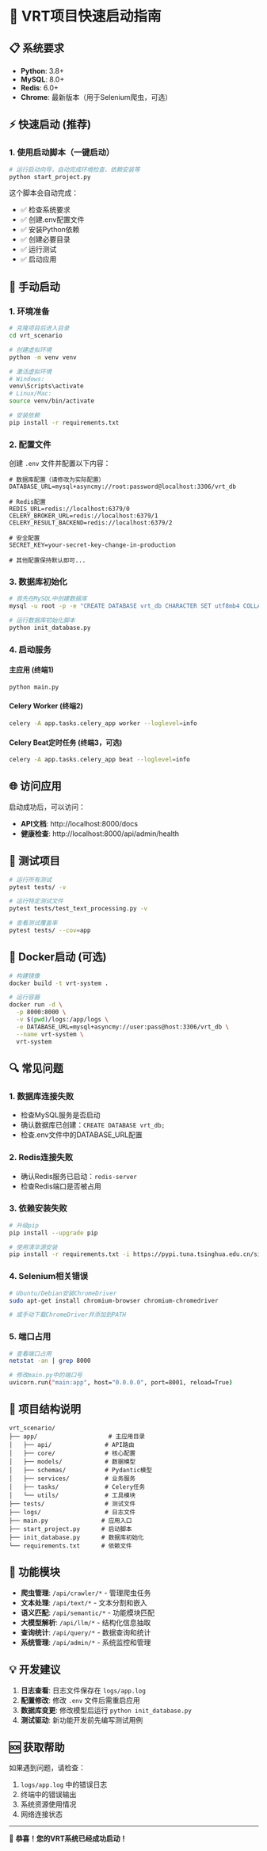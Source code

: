 # 🚀 VRT项目快速启动指南

## 📋 系统要求

- **Python**: 3.8+
- **MySQL**: 8.0+
- **Redis**: 6.0+
- **Chrome**: 最新版本（用于Selenium爬虫，可选）

## ⚡ 快速启动 (推荐)

### 1. 使用启动脚本（一键启动）
```bash
# 运行启动向导，自动完成环境检查、依赖安装等
python start_project.py
```

这个脚本会自动完成：
- ✅ 检查系统要求
- ✅ 创建.env配置文件
- ✅ 安装Python依赖
- ✅ 创建必要目录
- ✅ 运行测试
- ✅ 启动应用

## 🔧 手动启动

### 1. 环境准备
```bash
# 克隆项目后进入目录
cd vrt_scenario

# 创建虚拟环境
python -m venv venv

# 激活虚拟环境
# Windows:
venv\Scripts\activate
# Linux/Mac:
source venv/bin/activate

# 安装依赖
pip install -r requirements.txt
```

### 2. 配置文件
创建 `.env` 文件并配置以下内容：
```env
# 数据库配置（请修改为实际配置）
DATABASE_URL=mysql+asyncmy://root:password@localhost:3306/vrt_db

# Redis配置
REDIS_URL=redis://localhost:6379/0
CELERY_BROKER_URL=redis://localhost:6379/1
CELERY_RESULT_BACKEND=redis://localhost:6379/2

# 安全配置
SECRET_KEY=your-secret-key-change-in-production

# 其他配置保持默认即可...
```

### 3. 数据库初始化
```bash
# 首先在MySQL中创建数据库
mysql -u root -p -e "CREATE DATABASE vrt_db CHARACTER SET utf8mb4 COLLATE utf8mb4_unicode_ci;"

# 运行数据库初始化脚本
python init_database.py
```

### 4. 启动服务

#### 主应用 (终端1)
```bash
python main.py
```

#### Celery Worker (终端2)
```bash
celery -A app.tasks.celery_app worker --loglevel=info
```

#### Celery Beat定时任务 (终端3，可选)
```bash
celery -A app.tasks.celery_app beat --loglevel=info
```

## 🌐 访问应用

启动成功后，可以访问：

- **API文档**: http://localhost:8000/docs
- **健康检查**: http://localhost:8000/api/admin/health

## 🧪 测试项目

```bash
# 运行所有测试
pytest tests/ -v

# 运行特定测试文件
pytest tests/test_text_processing.py -v

# 查看测试覆盖率
pytest tests/ --cov=app
```

## 🐳 Docker启动 (可选)

```bash
# 构建镜像
docker build -t vrt-system .

# 运行容器
docker run -d \
  -p 8000:8000 \
  -v $(pwd)/logs:/app/logs \
  -e DATABASE_URL=mysql+asyncmy://user:pass@host:3306/vrt_db \
  --name vrt-system \
  vrt-system
```

## 🔍 常见问题

### 1. 数据库连接失败
- 检查MySQL服务是否启动
- 确认数据库已创建：`CREATE DATABASE vrt_db;`
- 检查.env文件中的DATABASE_URL配置

### 2. Redis连接失败
- 确认Redis服务已启动：`redis-server`
- 检查Redis端口是否被占用

### 3. 依赖安装失败
```bash
# 升级pip
pip install --upgrade pip

# 使用清华源安装
pip install -r requirements.txt -i https://pypi.tuna.tsinghua.edu.cn/simple/
```

### 4. Selenium相关错误
```bash
# Ubuntu/Debian安装ChromeDriver
sudo apt-get install chromium-browser chromium-chromedriver

# 或手动下载ChromeDriver并添加到PATH
```

### 5. 端口占用
```bash
# 查看端口占用
netstat -an | grep 8000

# 修改main.py中的端口号
uvicorn.run("main:app", host="0.0.0.0", port=8001, reload=True)
```

## 📁 项目结构说明

```
vrt_scenario/
├── app/                    # 主应用目录
│   ├── api/               # API路由
│   ├── core/              # 核心配置
│   ├── models/            # 数据模型
│   ├── schemas/           # Pydantic模型
│   ├── services/          # 业务服务
│   ├── tasks/             # Celery任务
│   └── utils/             # 工具模块
├── tests/                 # 测试文件
├── logs/                  # 日志文件
├── main.py               # 应用入口
├── start_project.py      # 启动脚本
├── init_database.py      # 数据库初始化
└── requirements.txt      # 依赖文件
```

## 🎯 功能模块

- **爬虫管理**: `/api/crawler/*` - 管理爬虫任务
- **文本处理**: `/api/text/*` - 文本分割和嵌入
- **语义匹配**: `/api/semantic/*` - 功能模块匹配
- **大模型解析**: `/api/llm/*` - 结构化信息抽取
- **查询统计**: `/api/query/*` - 数据查询和统计
- **系统管理**: `/api/admin/*` - 系统监控和管理

## 💡 开发建议

1. **日志查看**: 日志文件保存在 `logs/app.log`
2. **配置修改**: 修改 `.env` 文件后需重启应用
3. **数据库变更**: 修改模型后运行 `python init_database.py`
4. **测试驱动**: 新功能开发前先编写测试用例

## 🆘 获取帮助

如果遇到问题，请检查：
1. `logs/app.log` 中的错误日志
2. 终端中的错误输出
3. 系统资源使用情况
4. 网络连接状态

---

🎉 **恭喜！您的VRT系统已经成功启动！** 